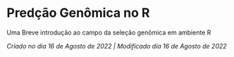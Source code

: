 # Predção Genômica no R

Uma Breve introdução ao campo da seleção genômica em ambiente R

*Criado  no dia 16 de Agosto de 2022  | Modificado dia 16 de Agosto de 2022*
